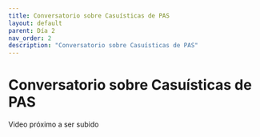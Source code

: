 ```yaml
---
title: Conversatorio sobre Casuísticas de PAS
layout: default
parent: Día 2
nav_order: 2
description: "Conversatorio sobre Casuísticas de PAS"
---
```


# Conversatorio sobre Casuísticas de PAS

Video próximo a ser subido